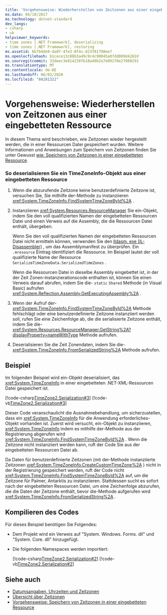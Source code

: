 ```yaml
---
title: 'Vorgehensweise: Wiederherstellen von Zeitzonen aus einer eingebetteten Ressource'
ms.date: 04/10/2017
ms.technology: dotnet-standard
dev_langs:
- csharp
- vb
helpviewer_keywords:
- time zones [.NET Framework], deserializing
- time zones [.NET Framework], restoring
ms.assetid: 6b7b4de9-da07-47e3-8f4c-823f81798ee7
ms.openlocfilehash: b1cece13c88b3a49c9c4c90045a07dd009d4282d
ms.sourcegitcommit: 33deec3e814238fb18a49b2a7e89278e27888291
ms.translationtype: MT
ms.contentlocale: de-DE
ms.lasthandoff: 06/02/2020
ms.locfileid: "84281322"
---
```

# <a name="how-to-restore-time-zones-from-an-embedded-resource"></a>Vorgehensweise: Wiederherstellen von Zeitzonen aus einer eingebetteten Ressource

In diesem Thema wird beschrieben, wie Zeitzonen wieder hergestellt werden, die in einer Ressourcen Datei gespeichert wurden. Weitere Informationen und Anweisungen zum Speichern von Zeitzonen finden Sie unter Gewusst [wie: Speichern von Zeitzonen in einer eingebetteten Ressource](save-time-zones-to-an-embedded-resource.md).

### <a name="to-deserialize-a-timezoneinfo-object-from-an-embedded-resource"></a>So deserialisieren Sie ein TimeZoneInfo-Objekt aus einer eingebetteten Ressource

1. Wenn die abzurufende Zeitzone keine benutzerdefinierte Zeitzone ist, versuchen Sie, Sie mithilfe der-Methode zu instanziieren <xref:System.TimeZoneInfo.FindSystemTimeZoneById%2A> .

2. Instanziieren <xref:System.Resources.ResourceManager> Sie ein-Objekt, indem Sie den voll qualifizierten Namen der eingebetteten Ressourcen Datei und einen Verweis auf die Assembly, die die Ressourcen Datei enthält, übergeben.

   Wenn Sie den voll qualifizierten Namen der eingebetteten Ressourcen Datei nicht ermitteln können, verwenden Sie den [Ildasm. exe (IL-Disassembler)](../../framework/tools/ildasm-exe-il-disassembler.md) , um das Assemblymanifest zu überprüfen. Ein `.mresource` Eintrag identifiziert die Ressource. Im Beispiel lautet der voll qualifizierte Name der Ressource `SerializeTimeZoneData.SerializedTimeZones` .

   Wenn die Ressourcen Datei in dieselbe Assembly eingebettet ist, in der der Zeit Zonen-instanzierationscode enthalten ist, können Sie einen Verweis darauf abrufen, indem Sie die- `static` `Shared` Methode (in Visual Basic) aufrufen <xref:System.Reflection.Assembly.GetExecutingAssembly%2A> .

3. Wenn der Aufruf der- <xref:System.TimeZoneInfo.FindSystemTimeZoneById%2A> Methode fehlschlägt oder eine benutzerdefinierte Zeitzone instanziiert werden soll, rufen Sie eine Zeichenfolge ab, die die serialisierte Zeitzone enthält, indem Sie die- <xref:System.Resources.ResourceManager.GetString%2A?displayProperty=nameWithType> Methode aufrufen.

4. Deserialisieren Sie die Zeit Zonendaten, indem Sie die- <xref:System.TimeZoneInfo.FromSerializedString%2A> Methode aufrufen.

## <a name="example"></a>Beispiel

Im folgenden Beispiel wird ein-Objekt deserialisiert, das <xref:System.TimeZoneInfo> in einer eingebetteten .NET-XML-Ressourcen Datei gespeichert ist.

[!code-csharp[TimeZone2.Serialization#3](../../../samples/snippets/csharp/VS_Snippets_CLR/TimeZone2.Serialization/cs/SerializeTimeZoneData.cs#3)]
[!code-vb[TimeZone2.Serialization#3](../../../samples/snippets/visualbasic/VS_Snippets_CLR/TimeZone2.Serialization/vb/SerializeTimeZoneData.vb#3)]

Dieser Code veranschaulicht die Ausnahmebehandlung, um sicherzustellen, dass ein <xref:System.TimeZoneInfo> für die Anwendung erforderliches-Objekt vorhanden ist. Zuerst wird versucht, ein-Objekt zu instanziieren, <xref:System.TimeZoneInfo> indem es mithilfe der-Methode aus der Registrierung abgerufen wird <xref:System.TimeZoneInfo.FindSystemTimeZoneById%2A> . Wenn die Zeitzone nicht instanziiert werden kann, ruft der Code Sie aus der eingebetteten Ressourcen Datei ab.

Da Daten für benutzerdefinierte Zeitzonen (mit der-Methode instanziierte Zeitzonen <xref:System.TimeZoneInfo.CreateCustomTimeZone%2A> ) nicht in der Registrierung gespeichert werden, ruft der Code nicht <xref:System.TimeZoneInfo.FindSystemTimeZoneById%2A> auf, um die Zeitzone für Palmer, Antarktis zu instanziieren. Stattdessen sucht es sofort nach der eingebetteten Ressourcen Datei, um eine Zeichenfolge abzurufen, die die Daten der Zeitzone enthält, bevor die-Methode aufgerufen wird <xref:System.TimeZoneInfo.FromSerializedString%2A> .

## <a name="compiling-the-code"></a>Kompilieren des Codes

Für dieses Beispiel benötigen Sie Folgendes:

- Dem Projekt wird ein Verweis auf "System. Windows. Forms. dll" und "System. Core. dll" hinzugefügt.

- Die folgenden Namespaces werden importiert:

  [!code-csharp[TimeZone2.Serialization#2](../../../samples/snippets/csharp/VS_Snippets_CLR/TimeZone2.Serialization/cs/SerializeTimeZoneData.cs#2)]
  [!code-vb[TimeZone2.Serialization#2](../../../samples/snippets/visualbasic/VS_Snippets_CLR/TimeZone2.Serialization/vb/SerializeTimeZoneData.vb#2)]

## <a name="see-also"></a>Siehe auch

- [Datumsangaben, Uhrzeiten und Zeitzonen](index.md)
- [Übersicht über Zeitzonen](time-zone-overview.md)
- [Vorgehensweise: Speichern von Zeitzonen in einer eingebetteten Ressource](save-time-zones-to-an-embedded-resource.md)
